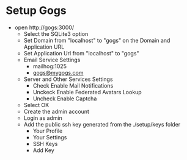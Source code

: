 
# Setup Gogs
- open http://gogs:3000/
    - Select the SQLite3 option
    - Set Domain from "localhost" to "gogs" on the Domain and Application URL
    - Set Application Url from "localhost" to "gogs"
    - Email Service Settings
        - mailhog:1025
        - gogs@mygogs.com
    - Server and Other Services Settings
        - Check Enable Mail Notifications
        - Unckeck Enable Federated Avatars Lookup
        - Uncheck Enable Captcha
    - Select OK
    - Create the admin account
    - Login as admin
    - Add the public ssh key generated from the ./setup/keys folder
        - Your Profile
        - Your Settings
        - SSH Keys
        - Add Key
